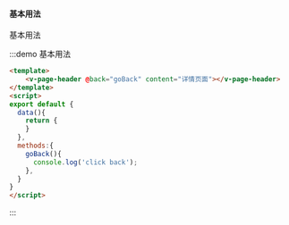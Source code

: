 #### 基本用法

基本用法

:::demo 基本用法
```html
<template>
    <v-page-header @back="goBack" content="详情页面"></v-page-header>
</template>
<script>
export default {
  data(){
    return {
    }
  },
  methods:{
    goBack(){
      console.log('click back');
    },
  }
}
</script>
```
:::


